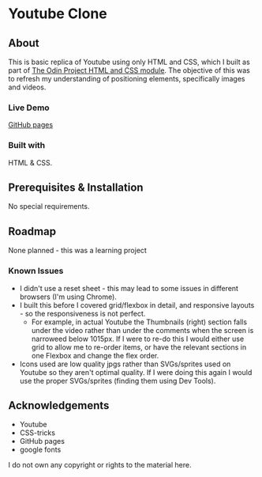 # Youtube Clone

## About

This is basic replica of Youtube using only HTML and CSS, which I built as part of [The Odin Project HTML and CSS module](https://www.theodinproject.com/paths/full-stack-javascript/courses/html-and-css/lessons/embedding-images-and-video). The objective of this was to refresh my understanding of positioning elements, specifically images and videos.

### Live Demo

[GitHub pages](https://kath-ldn.github.io/youtube-clone/)

### Built with

HTML & CSS.

## Prerequisites & Installation

No special requirements.

## Roadmap

None planned - this was a learning project

### Known Issues

* I didn't use a reset sheet - this may lead to some issues in different browsers (I'm using Chrome).
* I built this before I covered grid/flexbox in detail, and responsive layouts - so the responsiveness is not perfect.
  * For example, in actual Youtube the Thumbnails (right) section falls under the video rather than under the comments when the screen is narroweed below 1015px. If I were to re-do this I would either use grid to allow me to re-order items, or have the relevant sections in one Flexbox and change the flex order.
* Icons used are low quality jpgs rather than SVGs/sprites used on Youtube so they aren't optimal quality. If I were doing this again I would use the proper SVGs/sprites (finding them using Dev Tools).

## Acknowledgements

* Youtube 
* CSS-tricks
* GitHub pages
* google fonts

I do not own any copyright or rights to the material here.

